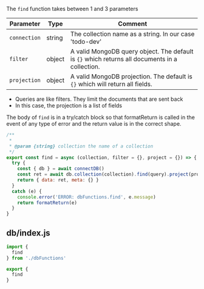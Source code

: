 The `find` function takes between 1 and 3 parameters

| Parameter | Type | Comment |
| --------- | ---- | ------- |
| `connection` | string | The collection name as a string. In our case 'todo-dev' |
| `filter` | object | A valid MongoDB query object. The default is `{}` which returns all documents in a collection.|
| `projection` | object | A valid MongoDB projection. The default is `{}` which will return all fields. |

- Queries are like filters. They limit the documents that are sent back
- In this case, the projection is a list of fields

The body of `find` is in a try/catch block so that formatReturn is called in the event of any type of error and the return value is in the correct shape.

```js
/**
 *
 * @param {string} collection the name of a collection
 */
export const find = async (collection, filter = {}, project = {}) => {
  try {
    const { db } = await connectDB()
    const ret = await db.collection(collection).find(query).project(project).toArray()
    return { data: ret, meta: {} }
  }
  catch (e) {
    console.error('ERROR: dbFunctions.find', e.message)
    return formatReturn(e)
  }
}
```

## db/index.js
```js
import {
  find
} from './dbFunctions'

export {
  find
}
```
